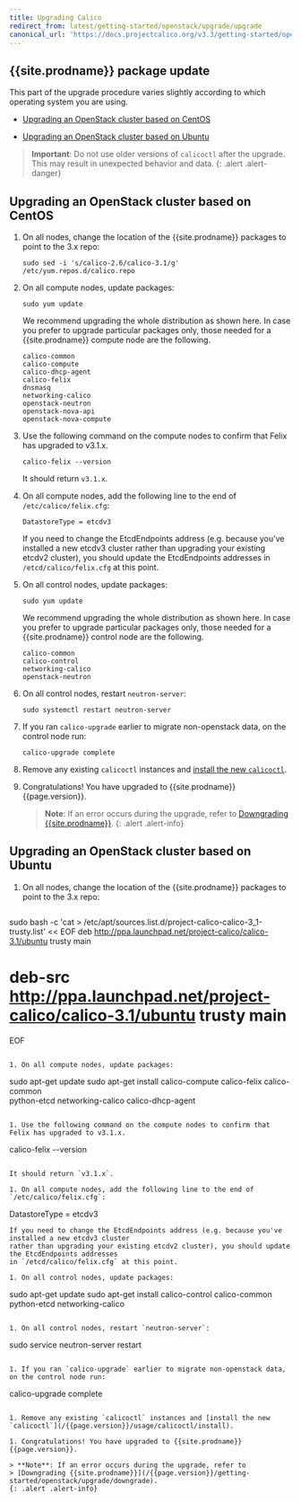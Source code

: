 ```yaml
---
title: Upgrading Calico
redirect_from: latest/getting-started/openstack/upgrade/upgrade
canonical_url: 'https://docs.projectcalico.org/v3.3/getting-started/openstack/upgrade/upgrade'
---
```


## {{site.prodname}} package update

This part of the upgrade procedure varies slightly according to which operating system you are using.  

- [Upgrading an OpenStack cluster based on CentOS](#upgrading-an-openstack-cluster-based-on-centos)

- [Upgrading an OpenStack cluster based on Ubuntu](#upgrading-an-openstack-cluster-based-on-ubuntu)

> **Important**: Do not use older versions of `calicoctl` after the upgrade.
> This may result in unexpected behavior and data.
{: .alert .alert-danger}


## Upgrading an OpenStack cluster based on CentOS
   
1. On all nodes, change the location of the {{site.prodname}} packages to point to the 3.x repo:

   ```
   sudo sed -i 's/calico-2.6/calico-3.1/g' /etc/yum.repos.d/calico.repo 
   ```

1. On all compute nodes, update packages:
   ```
   sudo yum update
   ```
   We recommend upgrading the whole distribution as shown here. In case you prefer to upgrade particular packages only, those needed for a {{site.prodname}} compute node are the following.
   ```
   calico-common
   calico-compute
   calico-dhcp-agent
   calico-felix
   dnsmasq
   networking-calico
   openstack-neutron
   openstack-nova-api
   openstack-nova-compute
   ```

1. Use the following command on the compute nodes to confirm that Felix has upgraded to v3.1.x.
   ```
   calico-felix --version
   ```
   It should return `v3.1.x`.

1. On all compute nodes, add the following line to the end of `/etc/calico/felix.cfg`:
   ```
   DatastoreType = etcdv3
   ```
   If you need to change the EtcdEndpoints address (e.g. because you've installed a new etcdv3 cluster 
   rather than upgrading your existing etcdv2 cluster), you should update the EtcdEndpoints addresses 
   in `/etcd/calico/felix.cfg` at this point.

1. On all control nodes, update packages:
   ```
   sudo yum update
   ```
   We recommend upgrading the whole distribution as shown here. In case you prefer to upgrade particular packages only, those needed for a {{site.prodname}} control node are the following.
   ```
   calico-common
   calico-control
   networking-calico
   openstack-neutron
   ```
  
1. On all control nodes, restart `neutron-server`:
   ```
   sudo systemctl restart neutron-server
   ```
  
1. If you ran `calico-upgrade` earlier to migrate non-openstack data, on the control node run:
   ```
   calico-upgrade complete
   ```
  
1. Remove any existing `calicoctl` instances and [install the new `calicoctl`](/{{page.version}}/usage/calicoctl/install).

1. Congratulations! You have upgraded to {{site.prodname}} {{page.version}}.
      
   > **Note**: If an error occurs during the upgrade, refer to 
   > [Downgrading {{site.prodname}}](/{{page.version}}/getting-started/openstack/upgrade/downgrade).
   {: .alert .alert-info}

## Upgrading an OpenStack cluster based on Ubuntu
1. On all nodes, change the location of the {{site.prodname}} packages to point to the 3.x repo:

   ```
  sudo bash -c 'cat > /etc/apt/sources.list.d/project-calico-calico-3_1-trusty.list' << EOF
   deb http://ppa.launchpad.net/project-calico/calico-3.1/ubuntu trusty main
   # deb-src http://ppa.launchpad.net/project-calico/calico-3.1/ubuntu trusty main
   EOF
   ```

1. On all compute nodes, update packages:
   ```
   sudo apt-get update
   sudo apt-get install calico-compute calico-felix calico-common \
                        python-etcd networking-calico calico-dhcp-agent

   ```
  
1. Use the following command on the compute nodes to confirm that Felix has upgraded to v3.1.x.
   ```
   calico-felix --version
   ```

   It should return `v3.1.x`.

1. On all compute nodes, add the following line to the end of `/etc/calico/felix.cfg`:
   ```
   DatastoreType = etcdv3
   ```
   If you need to change the EtcdEndpoints address (e.g. because you've installed a new etcdv3 cluster 
   rather than upgrading your existing etcdv2 cluster), you should update the EtcdEndpoints addresses 
   in `/etcd/calico/felix.cfg` at this point.

1. On all control nodes, update packages:
   ```
   sudo apt-get update
   sudo apt-get install calico-control calico-common python-etcd networking-calico
   ```
  
1. On all control nodes, restart `neutron-server`:
   ```
   sudo service neutron-server restart
   ```
  
1. If you ran `calico-upgrade` earlier to migrate non-openstack data, on the control node run:
   ```
   calico-upgrade complete
   ```
  
1. Remove any existing `calicoctl` instances and [install the new `calicoctl`](/{{page.version}}/usage/calicoctl/install).

1. Congratulations! You have upgraded to {{site.prodname}} {{page.version}}.
      
   > **Note**: If an error occurs during the upgrade, refer to 
   > [Downgrading {{site.prodname}}](/{{page.version}}/getting-started/openstack/upgrade/downgrade).
   {: .alert .alert-info}
